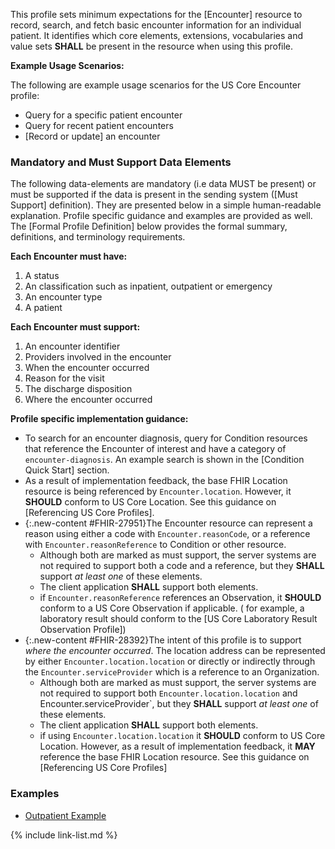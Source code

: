 
This profile sets minimum expectations for the [Encounter] resource to record, search, and fetch basic encounter information for an individual patient. It identifies which core elements, extensions, vocabularies and value sets **SHALL** be present in the resource when using this profile.


**Example Usage Scenarios:**

The following are example usage scenarios for the US Core Encounter profile:

-   Query for a specific patient encounter
-   Query for recent patient encounters
-   [Record or update] an encounter

### Mandatory and Must Support Data Elements


The following data-elements are mandatory (i.e data MUST be present) or must be supported if the data is present in the sending system ([Must Support] definition). They are presented below in a simple human-readable explanation.  Profile specific guidance and examples are provided as well.  The [Formal Profile Definition] below provides the  formal summary, definitions, and  terminology requirements.  

**Each Encounter must have:**

1. A status
1. An classification such as inpatient, outpatient or emergency
1. An encounter type
1. A patient

**Each Encounter must support:**

1. An encounter identifier
1. Providers involved in the encounter
1. When the encounter occurred
1. Reason for the visit
1. The discharge disposition
1. Where the encounter occurred

**Profile specific implementation guidance:**

* To search for an encounter diagnosis, query for Condition resources that reference the Encounter of interest and have a category of `encounter-diagnosis`.   An example search is shown in the [Condition Quick Start] section.
* As a result of implementation feedback, the base FHIR Location resource is being referenced by `Encounter.location`.  However, it **SHOULD** conform to US Core Location. See this guidance on [Referencing US Core Profiles].
* {:.new-content #FHIR-27951}The Encounter resource can represent a reason using either a code with `Encounter.reasonCode`, or a reference with `Encounter.reasonReference` to  Condition or other resource.
   * Although both are marked as must support, the server systems are not required to support both a code and a reference, but they **SHALL** support *at least one* of these elements.
   * The client application **SHALL** support both elements.
   * if `Encounter.reasonReference` references an Observation, it **SHOULD** conform to a US Core Observation if applicable. ( for example, a laboratory result should conform to the [US Core Laboratory Result Observation Profile])
* {:.new-content #FHIR-28392}The intent of this profile is to support *where the encounter occurred*.  The location address can be represented by either `Encounter.location.location` or directly or indirectly through the `Encounter.serviceProvider` which is a reference to an Organization.
  * Although both are marked as must support, the server systems are not required to support both `Encounter.location.location` and Encounter.serviceProvider`, but they **SHALL** support *at least one* of these elements.
  * The client application **SHALL** support both elements.
  * if using `Encounter.location.location` it **SHOULD** conform to US Core Location.  However, as a result of implementation feedback, it **MAY**  reference the base FHIR Location resource.  See this guidance on [Referencing US Core Profiles]

### Examples

- [Outpatient Example](Encounter-example-1.html)


{% include link-list.md %}
